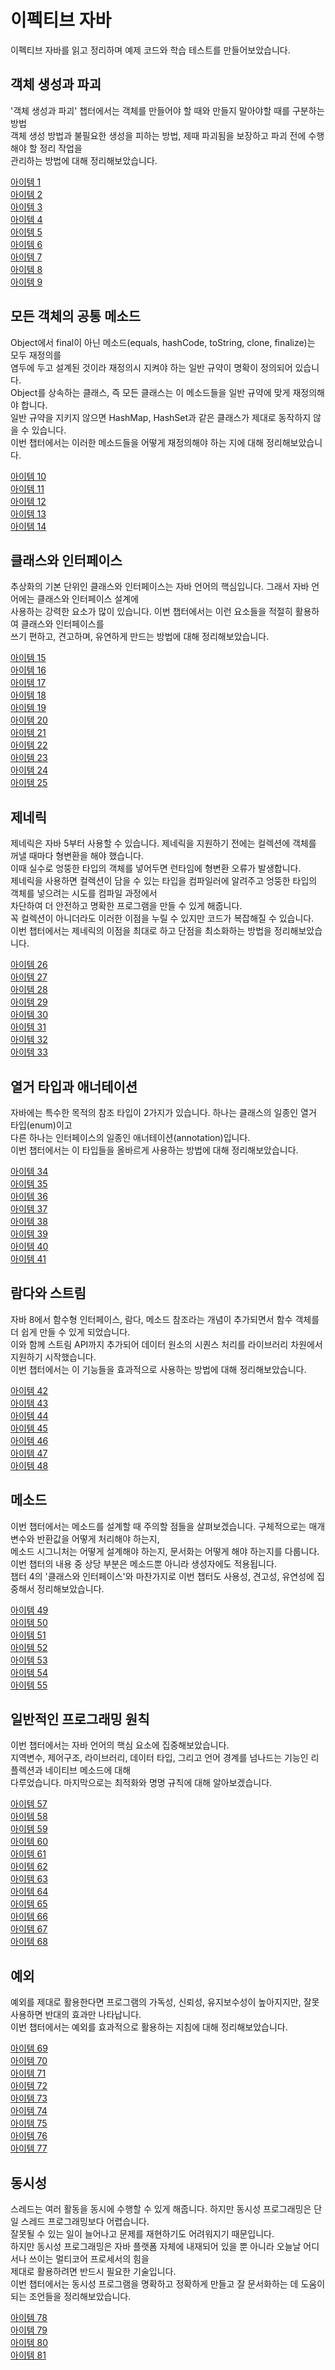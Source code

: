 # 이펙티브 자바

이펙티브 자바를 읽고 정리하며 예제 코드와 학습 테스트를 만들어보았습니다.    

## 객체 생성과 파괴

'객체 생성과 파괴' 챕터에서는 객체를 만들어야 할 때와 만들지 말아야할 때를 구분하는 방법         
객체 생성 방법과 불필요한 생성을 피하는 방법, 제때 파괴됨을 보장하고 파괴 전에 수행해야 할 정리 작업을         
관리하는 방법에 대해 정리해보았습니다.    


[아이템 1](https://github.com/320Hwany/EffectiveJava/blob/main/Item/chapter2/item1.md)       
[아이템 2](https://github.com/320Hwany/EffectiveJava/blob/main/Item/chapter2/item2.md)          
[아이템 3](https://github.com/320Hwany/EffectiveJava/blob/main/Item/chapter2/item3.md)              
[아이템 4](https://github.com/320Hwany/EffectiveJava/blob/main/Item/chapter2/item4.md)        
[아이템 5](https://github.com/320Hwany/EffectiveJava/blob/main/Item/chapter2/item5.md)        
[아이템 6](https://github.com/320Hwany/EffectiveJava/blob/main/Item/chapter2/item6.md)         
[아이템 7](https://github.com/320Hwany/EffectiveJava/blob/main/Item/chapter2/item7.md)         
[아이템 8](https://github.com/320Hwany/EffectiveJava/blob/main/Item/chapter2/item8.md)              
[아이템 9](https://github.com/320Hwany/EffectiveJava/blob/main/Item/chapter2/item9.md)           

## 모든 객체의 공통 메소드

Object에서 final이 아닌 메소드(equals, hashCode, toString, clone, finalize)는 모두 재정의를    
염두에 두고 설계된 것이라 재정의시 지켜야 하는 일반 규약이 명확이 정의되어 있습니다.    
Object를 상속하는 클래스, 즉 모든 클래스는 이 메소드들을 일반 규약에 맞게 재정의해야 합니다.   
일반 규약을 지키지 않으면 HashMap, HashSet과 같은 클래스가 제대로 동작하지 않을 수 있습니다.     
이번 챕터에서는 이러한 메소드들을 어떻게 재정의해야 하는 지에 대해 정리해보았습니다.      

[아이템 10](https://github.com/320Hwany/EffectiveJava/blob/main/Item/chapter3/item10.md)             
[아이템 11](https://github.com/320Hwany/EffectiveJava/blob/main/Item/chapter3/item11.md)         
[아이템 12](https://github.com/320Hwany/EffectiveJava/blob/main/Item/chapter3/item12.md)        
[아이템 13](https://github.com/320Hwany/EffectiveJava/blob/main/Item/chapter3/item13.md)         
[아이템 14](https://github.com/320Hwany/EffectiveJava/blob/main/Item/chapter3/item14.md)     

## 클래스와 인터페이스

추상화의 기본 단위인 클래스와 인터페이스는 자바 언어의 핵심입니다. 그래서 자바 언어에는 클래스와 인터페이스 설계에   
사용하는 강력한 요소가 많이 있습니다. 이번 챕터에서는 이런 요소들을 적절히 활용하여 클래스와 인터페이스를  
쓰기 편하고, 견고하며, 유연하게 만드는 방법에 대해 정리해보았습니다.    

[아이템 15](https://github.com/320Hwany/EffectiveJava/blob/main/Item/chapter4/item15.md)        
[아이템 16](https://github.com/320Hwany/EffectiveJava/blob/main/Item/chapter4/item16.md)        
[아이템 17](https://github.com/320Hwany/EffectiveJava/blob/main/Item/chapter4/item17.md)             
[아이템 18](https://github.com/320Hwany/EffectiveJava/blob/main/Item/chapter4/item18.md)                  
[아이템 19](https://github.com/320Hwany/EffectiveJava/blob/main/Item/chapter4/item19.md)                   
[아이템 20](https://github.com/320Hwany/EffectiveJava/blob/main/Item/chapter4/item20.md)                   
[아이템 21](https://github.com/320Hwany/EffectiveJava/blob/main/Item/chapter4/item21.md)                   
[아이템 22](https://github.com/320Hwany/EffectiveJava/blob/main/Item/chapter4/item22.md)                   
[아이템 23](https://github.com/320Hwany/EffectiveJava/blob/main/Item/chapter4/item23.md)                   
[아이템 24](https://github.com/320Hwany/EffectiveJava/blob/main/Item/chapter4/item24.md)                   
[아이템 25](https://github.com/320Hwany/EffectiveJava/blob/main/Item/chapter4/item25.md)               

## 제네릭

제네릭은 자바 5부터 사용할 수 있습니다. 제네릭을 지원하기 전에는 컬렉션에 객체를 꺼낼 때마다 형변환을 해야 했습니다.   
이때 실수로 엉뚱한 타입의 객체를 넣어두면 런타임에 형변환 오류가 발생합니다.    
제네릭을 사용하면 컬렉션이 담을 수 있는 타입을 컴파일러에 알려주고 엉뚱한 타입의 객체를 넣으려는 시도를 컴파일 과정에서   
차단하여 더 안전하고 명확한 프로그램을 만들 수 있게 해줍니다.   
꼭 컬렉션이 아니더라도 이러한 이점을 누릴 수 있지만 코드가 복잡해질 수 있습니다.  
이번 챕터에서는 제네릭의 이점을 최대로 하고 단점을 최소화하는 방법을 정리해보았습니다.       

[아이템 26](https://github.com/320Hwany/EffectiveJava/blob/main/Item/chapter5/item26.md)          
[아이템 27](https://github.com/320Hwany/EffectiveJava/blob/main/Item/chapter5/item27.md)          
[아이템 28](https://github.com/320Hwany/EffectiveJava/blob/main/Item/chapter5/item28.md)                
[아이템 29](https://github.com/320Hwany/EffectiveJava/blob/main/Item/chapter5/item29.md)                
[아이템 30](https://github.com/320Hwany/EffectiveJava/blob/main/Item/chapter5/item30.md)                
[아이템 31](https://github.com/320Hwany/EffectiveJava/blob/main/Item/chapter5/item31.md)                 
[아이템 32](https://github.com/320Hwany/EffectiveJava/blob/main/Item/chapter5/item32.md)                         
[아이템 33](https://github.com/320Hwany/EffectiveJava/blob/main/Item/chapter5/item33.md)                         

## 열거 타입과 애너테이션

자바에는 특수한 목적의 참조 타입이 2가지가 있습니다. 하나는 클래스의 일종인 열거 타입(enum)이고    
다른 하나는 인터페이스의 일종인 애너테이션(annotation)입니다.   
이번 챕터에서는 이 타입들을 올바르게 사용하는 방법에 대해 정리해보았습니다.   

[아이템 34](https://github.com/320Hwany/EffectiveJava/blob/main/Item/chapter6/item34.md)             
[아이템 35](https://github.com/320Hwany/EffectiveJava/blob/main/Item/chapter6/item35.md)                     
[아이템 36](https://github.com/320Hwany/EffectiveJava/blob/main/Item/chapter6/item36.md)                               
[아이템 37](https://github.com/320Hwany/EffectiveJava/blob/main/Item/chapter6/item37.md)                               
[아이템 38](https://github.com/320Hwany/EffectiveJava/blob/main/Item/chapter6/item38.md)                               
[아이템 39](https://github.com/320Hwany/EffectiveJava/blob/main/Item/chapter6/item39.md)                                
[아이템 40](https://github.com/320Hwany/EffectiveJava/blob/main/Item/chapter6/item40.md)                                          
[아이템 41](https://github.com/320Hwany/EffectiveJava/blob/main/Item/chapter6/item41.md)           

## 람다와 스트림

자바 8에서 함수형 인터페이스, 람다, 메소드 참조라는 개념이 추가되면서 함수 객체를 더 쉽게 만들 수 있게 되었습니다.        
이와 함께 스트림 API까지 추가되어 데이터 원소의 시퀀스 처리를 라이브러리 차원에서 지원하기 시작했습니다.    
이번 챕터에서는 이 기능들을 효과적으로 사용하는 방법에 대해 정리해보았습니다.        

[아이템 42](https://github.com/320Hwany/EffectiveJava/blob/main/Item/chapter7/item42.md)                    
[아이템 43](https://github.com/320Hwany/EffectiveJava/blob/main/Item/chapter7/item43.md)                           
[아이템 44](https://github.com/320Hwany/EffectiveJava/blob/main/Item/chapter7/item44.md)                     
[아이템 45](https://github.com/320Hwany/EffectiveJava/blob/main/Item/chapter7/item45.md)                                
[아이템 46](https://github.com/320Hwany/EffectiveJava/blob/main/Item/chapter7/item46.md)                                         
[아이템 47](https://github.com/320Hwany/EffectiveJava/blob/main/Item/chapter7/item47.md)                              
[아이템 48](https://github.com/320Hwany/EffectiveJava/blob/main/Item/chapter7/item48.md)                          

## 메소드

이번 챕터에서는 메소드를 설계할 때 주의할 점들을 살펴보겠습니다. 구체적으로는 매개변수와 반환값을 어떻게 처리해야 하는지,    
메소드 시그니처는 어떻게 설계해야 하는지, 문서화는 어떻게 해야 하는지를 다룹니다.   
이번 챕터의 내용 중 상당 부분은 메소드뿐 아니라 생성자에도 적용됩니다.     
챕터 4의 '클래스와 인터페이스'와 마찬가지로 이번 챕터도 사용성, 견고성, 유연성에 집중해서 정리해보았습니다.       

[아이템 49](https://github.com/320Hwany/EffectiveJava/blob/main/Item/chapter8/item49.md)        
[아이템 50](https://github.com/320Hwany/EffectiveJava/blob/main/Item/chapter8/item50.md)              
[아이템 51](https://github.com/320Hwany/EffectiveJava/blob/main/Item/chapter8/item51.md)                     
[아이템 52](https://github.com/320Hwany/EffectiveJava/blob/main/Item/chapter8/item52.md)                     
[아이템 53](https://github.com/320Hwany/EffectiveJava/blob/main/Item/chapter8/item53.md)                             
[아이템 54](https://github.com/320Hwany/EffectiveJava/blob/main/Item/chapter8/item54.md)                              
[아이템 55](https://github.com/320Hwany/EffectiveJava/blob/main/Item/chapter8/item55.md)                 

## 일반적인 프로그래밍 원칙

이번 챕터에서는 자바 언어의 핵심 요소에 집중해보았습니다.             
지역변수, 제어구조, 라이브러리, 데이터 타입, 그리고 언어 경계를 넘나드는 기능인 리플렉션과 네이티브 메소드에 대해     
다루었습니다. 마지막으로는 최적화와 명명 규칙에 대해 알아보겠습니다.           

[아이템 57](https://github.com/320Hwany/EffectiveJava/blob/main/Item/chapter9/item57.md)                            
[아이템 58](https://github.com/320Hwany/EffectiveJava/blob/main/Item/chapter9/item58.md)                            
[아이템 59](https://github.com/320Hwany/EffectiveJava/blob/main/Item/chapter9/item59.md)                             
[아이템 60](https://github.com/320Hwany/EffectiveJava/blob/main/Item/chapter9/item60.md)                              
[아이템 61](https://github.com/320Hwany/EffectiveJava/blob/main/Item/chapter9/item61.md)                               
[아이템 62](https://github.com/320Hwany/EffectiveJava/blob/main/Item/chapter9/item62.md)                               
[아이템 63](https://github.com/320Hwany/EffectiveJava/blob/main/Item/chapter9/item63.md)                                
[아이템 64](https://github.com/320Hwany/EffectiveJava/blob/main/Item/chapter9/item64.md)                                          
[아이템 65](https://github.com/320Hwany/EffectiveJava/blob/main/Item/chapter9/item65.md)                                                   
[아이템 66](https://github.com/320Hwany/EffectiveJava/blob/main/Item/chapter9/item66.md)                                                           
[아이템 67](https://github.com/320Hwany/EffectiveJava/blob/main/Item/chapter9/item67.md)                                                           
[아이템 68](https://github.com/320Hwany/EffectiveJava/blob/main/Item/chapter9/item68.md)                     

## 예외

예외를 제대로 활용한다면 프로그램의 가독성, 신뢰성, 유지보수성이 높아지지만, 잘못 사용하면 반대의 효과만 나타납니다.    
이번 챕터에서는 예외를 효과적으로 활용하는 지침에 대해 정리해보았습니다.       

[아이템 69](https://github.com/320Hwany/EffectiveJava/blob/main/Item/chapter10/item69.md)          
[아이템 70](https://github.com/320Hwany/EffectiveJava/blob/main/Item/chapter10/item70.md)          
[아이템 71](https://github.com/320Hwany/EffectiveJava/blob/main/Item/chapter10/item71.md)                   
[아이템 72](https://github.com/320Hwany/EffectiveJava/blob/main/Item/chapter10/item72.md)                    
[아이템 73](https://github.com/320Hwany/EffectiveJava/blob/main/Item/chapter10/item73.md)                           
[아이템 74](https://github.com/320Hwany/EffectiveJava/blob/main/Item/chapter10/item74.md)                             
[아이템 75](https://github.com/320Hwany/EffectiveJava/blob/main/Item/chapter10/item75.md)                              
[아이템 76](https://github.com/320Hwany/EffectiveJava/blob/main/Item/chapter10/item76.md)                               
[아이템 77](https://github.com/320Hwany/EffectiveJava/blob/main/Item/chapter10/item77.md)          

## 동시성

스레드는 여러 활동을 동시에 수행할 수 있게 해줍니다. 하지만 동시성 프로그래밍은 단일 스레드 프로그래밍보다 어렵습니다.    
잘못될 수 있는 일이 늘어나고 문제를 재현하기도 어려워지기 때문입니다.    
하지만 동시성 프로그래밍은 자바 플랫폼 자체에 내재되어 있을 뿐 아니라 오늘날 어디서나 쓰이는 멀티코어 프로세서의 힘을   
제대로 활용하려면 반드시 필요한 기술입니다.    
이번 챕터에서는 동시성 프로그램을 명확하고 정확하게 만들고 잘 문서화하는 데 도움이 되는 조언들을 정리해보았습니다.     

[아이템 78](https://github.com/320Hwany/EffectiveJava/blob/main/Item/chapter11/item78.md)                    
[아이템 79](https://github.com/320Hwany/EffectiveJava/blob/main/Item/chapter11/item79.md)                           
[아이템 80](https://github.com/320Hwany/EffectiveJava/blob/main/Item/chapter11/item80.md)                           
[아이템 81](https://github.com/320Hwany/EffectiveJava/blob/main/Item/chapter11/item81.md)                               

